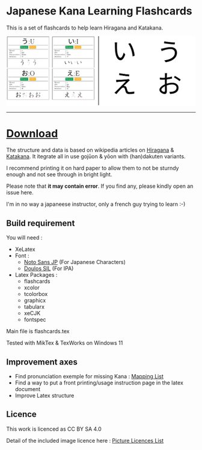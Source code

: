 # Japanese Kana Learning Flashcards

This is a set of flashcards to help learn Hiragana and Katakana.

![Exemple of cards](Extract.png)

-----
# [Download](flashcards.pdf)

The structure and data is based on wikipedia articles on [Hiragana](https://en.wikipedia.org/wiki/Hiragana) & [Katakana](https://en.wikipedia.org/wiki/Katakana). It itegrate all in use gojūon & yōon with (han)dakuten variants.

I recommend printing it on hard paper to allow them to not be sturndy enough and not see through in bright light.

Please note that **it may contain error**. If you find any, please kindly open an issue here.

I'm in no way a japaneese instructor, only a french guy trying to learn :-)

## Build requirement

You will need :
 - XeLatex
 - Font :
   - [Noto Sans JP](https://fonts.google.com/noto/specimen/Noto+Sans+JP) (For Japanese Characters)
   - [Doulos SIL](https://software.sil.org/doulos/) (For IPA)
 - Latex Packages :
   - flashcards
   - xcolor
   - tcolorbox
   - graphicx
   - tabularx
   - xeCJK
   - fontspec

Main file is flashcards.tex

Tested with MikTex & TexWorks on Windows 11

## Improvement axes
 - Find pronunciation exemple for missing Kana : [Mapping List](Exemples.md)
 - Find a way to put a front printing/usage instruction page in the latex document
 - Improve Latex structure

## Licence
This work is licenced as CC BY SA 4.0

Detail of the included image licence here : [Picture Licences List](PicturesLicences.md)